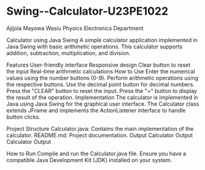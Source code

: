# Swing--Calculator-U23PE1022
Ajijola Mayowa Wasiu
Physics Electronics Department 

Calculator using Java Swing
A simple calculator application implemented in Java Swing with basic arithmetic operations. This calculator supports addition, subtraction, multiplication, and division.

Features
User-friendly interface
Responsive design
Clear button to reset the input
Real-time arithmetic calculations
How to Use
Enter the numerical values using the number buttons (0-9).
Perform arithmetic operations using the respective buttons.
Use the decimal point button for decimal numbers.
Press the "CLEAR" button to reset the input.
Press the "=" button to display the result of the operation.
Implementation
The calculator is implemented in Java using Java Swing for the graphical user interface. The Calculator class extends JFrame and implements the ActionListener interface to handle button clicks.

Project Structure
Calculator.java: Contains the main implementation of the calculator.
README.md: Project documentation.
Output
Calculator Output Calculator Output

How to Run
Compile and run the Calculator.java file. Ensure you have a compatible Java Development Kit (JDK) installed on your system.
